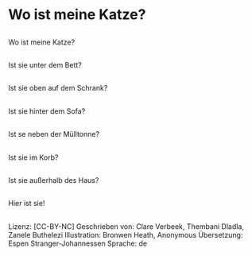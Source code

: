 # Wo ist meine Katze?

##
Wo ist meine Katze?

##
Ist sie unter dem Bett?

##
Ist sie oben auf dem Schrank?

##
Ist sie hinter dem Sofa?

##
Ist se neben der Mülltonne?

##
Ist sie im Korb?

##
Ist sie außerhalb des Haus?

##
Hier ist sie!

##
Lizenz: [CC-BY-NC]
Geschrieben von: Clare Verbeek, Thembani Dladla, Zanele Buthelezi
Illustration: Bronwen Heath, Anonymous
Übersetzung: Espen Stranger-Johannessen
Sprache: de

